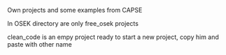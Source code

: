 Own projects and some examples from CAPSE

In OSEK directory are only free_osek projects

clean_code is an empy project ready to start a new project, copy him and paste with other name